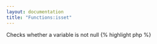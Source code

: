 ```yaml
---
layout: documentation
title: "Functions:isset"
---
```


Checks whether a variable is not null
{% highlight php %}
<?php
isset(mixed $var)
{% endhighlight %}

* **var**: variable to check

##Example
{% highlight smarty %}
{if isset($foo)}SET{else}not set or null{/if}
{$foo=1}
{if isset($foo)}SET{else}not set or null{/if}
{$bar=null}
{if isset($bar)}SET{else}not set or null{/if}
{% endhighlight %}

##Output
{% highlight smarty %}
not set or null
SET
not set or null
{% endhighlight %}

Note that, doing:
{% highlight smarty %}
{if $foo}{$foo}{/if}
{% endhighlight %}

..is the same as if you used:
{% highlight smarty %}
{if isset($foo)}{$foo}{/if}
{% endhighlight %}